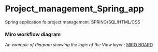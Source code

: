 # Project_management_Spring_app
Spring application fo project management. SPRING/SQL/HTML/CSS

### Miro workflow diagram

_An example of diagram showing the logic of the View layer._:
[MIRO BOARD](https://miro.com/welcomeonboard/UWozQ25YOHVKMmZwS1RpN3E2djl3U3VXeEVjVERDQWoyQ1BjeE5Ya1dpZGh2OFNlOXVTVmoyNm9lazJJbGxnTnwzNDU4NzY0NTQ1NjA0Mzk1MjYyfDI=?share_link_id=539514219443)
